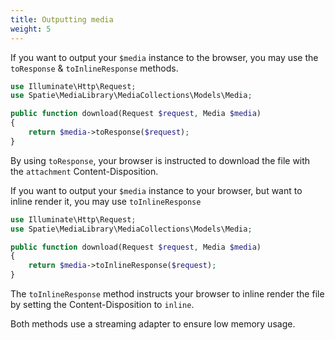 ```yaml
---
title: Outputting media
weight: 5
---
```


If you want to output your `$media` instance to the browser, you may use the `toResponse` & `toInlineResponse` methods.

```php
use Illuminate\Http\Request;
use Spatie\MediaLibrary\MediaCollections\Models\Media;

public function download(Request $request, Media $media)
{
    return $media->toResponse($request);
}
```

By using `toResponse`, your browser is instructed to download the file with the `attachment` Content-Disposition.

If you want to output your `$media` instance to your browser, but want to inline render it, you may use `toInlineResponse`

```php
use Illuminate\Http\Request;
use Spatie\MediaLibrary\MediaCollections\Models\Media;

public function download(Request $request, Media $media)
{
    return $media->toInlineResponse($request);
}
```

The `toInlineResponse` method instructs your browser to inline render the file by setting the Content-Disposition to `inline`.

Both methods use a streaming adapter to ensure low memory usage.
